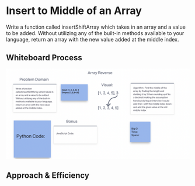 # Insert to Middle of an Array

Write a function called insertShiftArray which takes in an array and a value to be added. Without utilizing any of the built-in methods available to your language, return an array with the new value added at the middle index.

## Whiteboard Process

<img src="insert-shift.png">

## Approach & Efficiency
<!-- What approach did you take? Discuss Why. What is the Big O space/time for this approach? -->